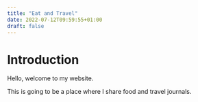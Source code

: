 ```yaml
---
title: "Eat and Travel"
date: 2022-07-12T09:59:55+01:00
draft: false
---
```



# Introduction

Hello, welcome to my website. 

This is going to be a place where I share food and travel journals.

